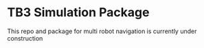 # TB3 Simulation Package

This repo and package for multi robot navigation is currently under construction